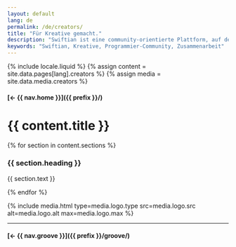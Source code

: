```yaml
---
layout: default
lang: de
permalink: /de/creators/
title: "Für Kreative gemacht."
description: "Swiftian ist eine community-orientierte Plattform, auf der Kreative gemeinsam lernen, teilen und Innovationen schaffen."
keywords: "Swiftian, Kreative, Programmier-Community, Zusammenarbeit"
---
```



{% include locale.liquid %}
{% assign content = site.data.pages[lang].creators %}
{% assign media = site.data.media.creators %}

#### [← {{ nav.home }}]({{ prefix }}/)

# {{ content.title }}

{% for section in content.sections %}
### {{ section.heading }}
{{ section.text }}

{% endfor %}

{% include media.html
  type=media.logo.type
  src=media.logo.src
  alt=media.logo.alt
  max=media.logo.max
%}

---

#### [← {{ nav.groove }}]({{ prefix }}/groove/)